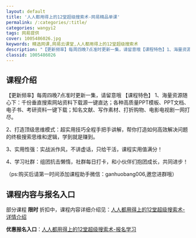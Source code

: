 ```yaml
---
layout: default
title: '人人都用得上的12堂超级搜索术-网易精品单课'
permalink: /:categories/:title/
categories: wangyi2
tags: 网易提供
cover: 1005486026.jpg
keywords: 精选网课,网易云课堂,人人都用得上的12堂超级搜索术
description: "【更新频率】每周四晚7点准时更新一集，请留意哦【课程特色】1、海量资源随心下：千份垂直搜索网站资料下载源一键直达；各种高质量PPT模板、PPT文档、电子书、考研资料一键下载；知名文献、写作素"
classid: 1005486026
---
```


## 课程介绍

【更新频率】每周四晚7点准时更新一集，请留意哦
【课程特色】
1、海量资源随心下：千份垂直搜索网站资料下载源一键直达；各种高质量PPT模板、PPT文档、电子书、考研资料一键下载；知名文献、写作素材、打折购物、电影电视剧一网打尽。

2、打造顶级思维模式：超实用技巧全程手把手讲解，帮你打造如何高效解决问题的终极搜索思维和逻辑，学到就是赚到。

3、实用性强：实战派作风，不讲虚话，只给干活，课程实用值满分！

4、学习社群：组团抗击懒惰，社群每日打卡，和小伙伴们抱团成长，共同进步！

（ps:购买后请第一时间添加课程助手微信：ganhuobang006,邀您进群哦）

## 课程内容与报名入口

部分课程 **限时** 折扣中，课程内容详细介绍见：[人人都用得上的12堂超级搜索术-详情介绍](https://study.163.com/course/introduction/1005486026.htm?share=1&shareId=1025206652&utm_campaign=share&utm_medium=iphoneShare&utm_source=&utm_u=1025206652)

**优惠报名入口**：[人人都用得上的12堂超级搜索术-报名学习](https://study.163.com/course/introduction/1005486026.htm?share=1&shareId=1025206652&utm_campaign=share&utm_medium=iphoneShare&utm_source=&utm_u=1025206652)

